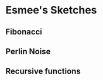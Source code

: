 # Esmee's Sketches

## Fibonacci
<!--![](Esmee/imagefile.png)-->

## Perlin Noise

## Recursive functions
            
